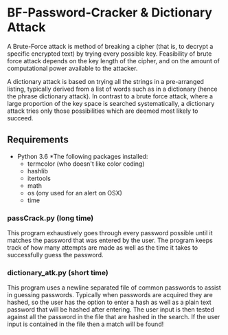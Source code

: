 # BF-Password-Cracker & Dictionary Attack 
A Brute-Force attack is method of breaking a cipher (that is, to decrypt a specific encrypted text) by trying every possible key. Feasibility of brute force attack depends on the key length of the cipher, and on the amount of computational power available to the attacker.

A dictionary attack is based on trying all the strings in a pre-arranged listing, typically derived from a list of words such as in a dictionary (hence the phrase dictionary attack). In contrast to a brute force attack, where a large proportion of the key space is searched systematically, a dictionary attack tries only those possibilities which are deemed most likely to succeed.


## Requirements 
* Python 3.6 
*The following packages installed:
  - termcolor (who doesn't like color coding)
  - hashlib
  - itertools
  - math
  - os (ony used for an alert on OSX)
  - time
  
### passCrack.py (long time)
This program exhaustively goes through every password possible until it matches the password that was entered by the user. The program keeps track of how many attempts are made as well as the time it takes to successfully guess the password.
### dictionary_atk.py (short time)
This program uses a newline separated file of common passwords to assist in guessing passwords. Typically when passwords are acquired they are hashed, so the user has the option to enter a hash as well as a plain text password that will be hashed after entering. The user input is then tested against all the password in the file that are hashed in the search. If the user input is contained in the file then a match will be found!

